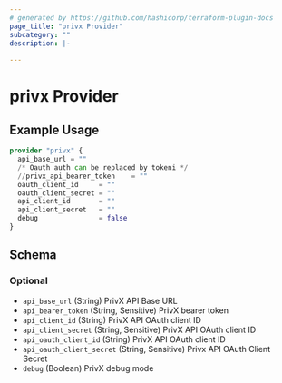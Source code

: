```yaml
---
# generated by https://github.com/hashicorp/terraform-plugin-docs
page_title: "privx Provider"
subcategory: ""
description: |-
  
---
```


# privx Provider



## Example Usage

```terraform
provider "privx" {
  api_base_url = ""
  /* Oauth auth can be replaced by tokeni */
  //privx_api_bearer_token    = ""
  oauth_client_id     = ""
  oauth_client_secret = ""
  api_client_id       = ""
  api_client_secret   = ""
  debug               = false
}
```

<!-- schema generated by tfplugindocs -->
## Schema

### Optional

- `api_base_url` (String) PrivX API Base URL
- `api_bearer_token` (String, Sensitive) PrivX bearer token
- `api_client_id` (String) PrivX API OAuth client ID
- `api_client_secret` (String, Sensitive) PrivX API OAuth client ID
- `api_oauth_client_id` (String) PrivX API OAuth client ID
- `api_oauth_client_secret` (String, Sensitive) Privx API OAuth Client Secret
- `debug` (Boolean) PrivX debug mode
